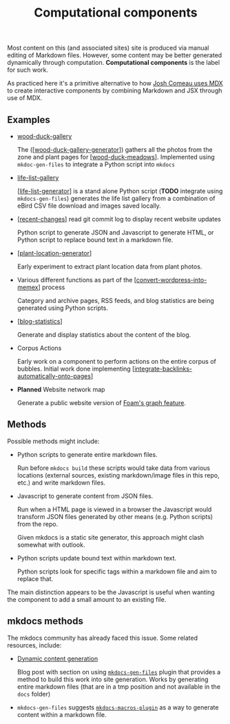 ﻿---
backlinks:
- title: Timeline of changes
  url: /timeline-of-changes.html
- title: Life list generator
  url: /colophon/life-list-generator.html
- title: Plant location generator
  url: /colophon/plant-location-generator.html
- title: Modify Markdown files
  url: /colophon/modify-markdown-files.html
- title: Colophon
  url: /colophon/colophon.html
- title: Blog Statistics
  url: /colophon/blog-statistics.html
- title: Convert Wordpress into Memex
  url: /colophon/convert-wordpress-into-memex.html
- title: Memex - Version 3
  url: /colophon/version-3-memex-design.html
- title: Integrate backlinks automatically onto pages
  url: /colophon/integrate-backlinks-automatically-onto-pages.html
- title: Recent changes
  url: /colophon/recent-changes.html
- title: A new day
  url: /share/blog/2025/a-new-day.html
- title: As We May Think
  url: /sense/computing/as-we-may-think.html
- title: Markdown Manipulation
  url: /sense/Web-development/foam-dev/markdown-manipulation.html
tags:
- colophon
title: Computational components
type: note
---
Most content on this (and associated sites) site is produced via manual editing of Markdown files. However, some content may be better generated dynamically through computation.  **Computational components** is the label for such work.

As practiced here it's a primitive alternative to how [Josh Comeau uses MDX](https://www.joshwcomeau.com/blog/how-i-built-my-blog-v2/#content-management-2) to create interactive components by combining Markdown and JSX through use of MDX.

## Examples

- [wood-duck-gallery](../sense/landscape-garden/wood-duck-gallery.md)
 
    The ([[wood-duck-gallery-generator]]) gathers all the photos from the zone and plant pages for [[wood-duck-meadows]]. Implemented using `mkdoc-gen-files` to integrate a Python script into `mkdocs`

- [life-list-gallery](../sense/birdwatching/life-list-gallery.md)

    [[life-list-generator]] is a stand alone Python script (**TODO** integrate using `mkdocs-gen-files`) generates the life list gallery from a combination of eBird CSV file download and images saved locally.

- [[recent-changes]] 
    read git commit log to display recent website updates

    Python script to generate JSON and Javascript to generate HTML, or Python script to replace bound text in a markdown file.

- [[plant-location-generator]]

    Early experiment to extract plant location data from plant photos.

- Various different functions as part of the [[convert-wordpress-into-memex]] process

    Category and archive pages, RSS feeds, and blog statistics are being generated using Python scripts.

- [[blog-statistics]]

    Generate and display statistics about the content of the blog.

- Corpus Actions

    Early work on a component to perform actions on the entire corpus of bubbles. Initial work done implementing [[integrate-backlinks-automatically-onto-pages]]

- **Planned** Website network map

    Generate a public website version of [Foam's graph feature](https://foambubble.github.io/foam/user/features/graph-visualization).


## Methods

Possible methods might include:

- Python scripts to generate entire markdown files.

    Run before `mkdocs build` these scripts would take data from various locations (external sources, existing markdown/image files in this repo, etc.) and write markdown files.
- Javascript to generate content from JSON files.

    Run when a HTML page is viewed in a browser the Javascript would transform JSON files generated by other means (e.g. Python scripts) from the repo.

    Given mkdocs is a static site generator, this approach might clash somewhat with outlook.

- Python scripts update bound text within markdown text.

    Python scripts look for specific tags within a markdown file and aim to replace that.

The main distinction appears to be the Javascript is useful when wanting the component to add a small amount to an existing file.

## mkdocs methods

The mkdocs community has already faced this issue. Some related resources, include:

- [Dynamic content generation](https://yodamad.hashnode.dev/some-cool-plugins-for-your-mkdocs-based-site#heading-dynamic-content-generation)

    Blog post with section on using [`mkdocs-gen-files`](https://oprypin.github.io/mkdocs-gen-files/index.html) plugin that provides a method to build this work into site generation. Works by generating entire markdown files (that are in a tmp position and not available in the `docs` folder)

- `mkdocs-gen-files` suggests [`mkdocs-macros-plugin`](https://mkdocs-macros-plugin.readthedocs.io/en/latest/) as a way to generate content within a markdown file.



[//begin]: # "Autogenerated link references for markdown compatibility"
[wood-duck-gallery-generator]: wood-duck-gallery-generator "Wood duck meadows gallery generator"
[wood-duck-meadows]: ../sense/landscape-garden/wood-duck-meadows "Wood duck meadows"
[life-list-generator]: life-list-generator "Life list generator"
[recent-changes]: recent-changes "Recent changes"
[plant-location-generator]: plant-location-generator "Plant location generator"
[convert-wordpress-into-memex]: convert-wordpress-into-memex "Convert Wordpress into Memex"
[blog-statistics]: blog-statistics "Blog Statistics"
[integrate-backlinks-automatically-onto-pages]: integrate-backlinks-automatically-onto-pages "Integrate backlinks automatically onto pages"
[//end]: # "Autogenerated link references"